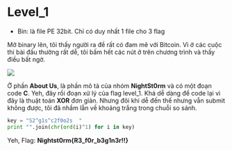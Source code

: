 # Level_1

- Bin: là file PE 32bit. Chỉ có duy nhất 1 file cho 3 flag

Mở binary lên, tôi thấy người ra đề rất có đam mê với Bitcoin. Vì ở các cuộc thi bài đầu thường rất dễ, tôi bấm hết các nút ở trên chương trình và thấy điều bất ngờ.

<img src="https://i.imgur.com/IXePPvJ.png">

Ở phần **About Us**, là phần mô tả của nhóm **NightSt0rm** và có một đoạn code **C**. 
Yeh, đây rồi đoạn xử lý của flag level_1. Khá dễ dàng để code lại vì đây là thuật toán **XOR** đơn giản.
Nhưng đôi khi dễ đến thế nhưng vẫn submit không được, tôi đã nhầm lẫn về khoảng trắng trong chuỗi so sánh.


```python
key = "S2^g1s^c2f0o2s  "
print "".join(chr(ord(i)^1) for i in key)
```

Yeh, Flag: **Nightst0rm{R3_f0r_b3g1n3r!!}**
